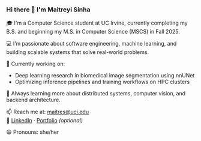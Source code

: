 ### Hi there 👋 I'm Maitreyi Sinha

🎓 I'm a Computer Science student at UC Irvine, currently completing my B.S. and beginning my M.S. in Computer Science (MSCS) in Fall 2025.

💻 I’m passionate about software engineering, machine learning, and building scalable systems that solve real-world problems.

🚀 Currently working on:
- Deep learning research in biomedical image segmentation using nnUNet
- Optimizing inference pipelines and training workflows on HPC clusters

🌱 Always learning more about distributed systems, computer vision, and backend architecture.

📫 Reach me at: maitres@uci.edu  
🔗 [LinkedIn](https://www.linkedin.com/in/YOURHANDLE) · [Portfolio](https://YOURWEBSITE.com) *(optional)*

😄 Pronouns: she/her

